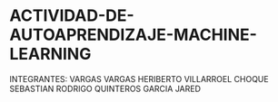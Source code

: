 # ACTIVIDAD-DE-AUTOAPRENDIZAJE-MACHINE-LEARNING
 
 INTEGRANTES:
 VARGAS VARGAS HERIBERTO
 VILLARROEL CHOQUE SEBASTIAN RODRIGO
 QUINTEROS GARCIA JARED
